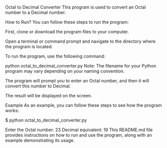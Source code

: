 Octal to Decimal Converter
This program is used to convert an Octal number to a Decimal number.

How to Run?
You can follow these steps to run the program:

First, clone or download the program files to your computer.

Open a terminal or command prompt and navigate to the directory where the program is located.

To run the program, use the following command:

python octal_to_decimal_converter.py
Note: The filename for your Python program may vary depending on your naming convention.

The program will prompt you to enter an Octal number, and then it will convert this number to Decimal.

The result will be displayed on the screen.

Example
As an example, you can follow these steps to see how the program works:


$ python octal_to_decimal_converter.py

Enter the Octal number: 23
Decimal equivalent: 19
This README.md file provides instructions on how to run and use the program, along with an example demonstrating its usage.




